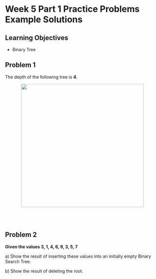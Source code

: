 Week 5 Part 1 Practice Problems Example Solutions
=================================================

Learning Objectives
-------------------
- Binary Tree


Problem 1
---------

The depth of the following tree is **4**.

<p>
        <img alt="" src="pix_tree_problem.png" style="width: 400px; display: block; margin-left: auto; margin-right: auto;" /></p>

        
<br><br>

Problem 2
---------

**Given the values 3, 1, 4, 6, 9, 3, 5, 7**

a) Show the result of inserting these values into an initially empty Binary Search Tree.


b) Show the result of deleting the root.

<br><br>